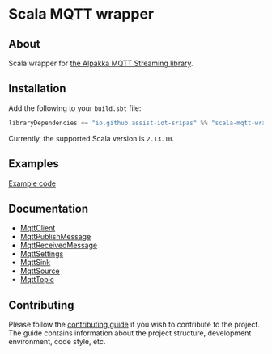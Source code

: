 # Scala MQTT wrapper

## About <a name = "about" />
Scala wrapper for [the Alpakka MQTT Streaming library](https://doc.akka.io/docs/alpakka/current/mqtt-streaming.html).

## Installation <a name = "installation" />
Add the following to your `build.sbt` file:
```scala
libraryDependencies += "io.github.assist-iot-sripas" %% "scala-mqtt-wrapper" % "(version)"
```
Currently, the supported Scala version is `2.13.10`.

## Examples <a name = "examples" />

[Example code](example/Main.scala)

## Documentation <a name = "documentation" />
- [MqttClient](src/main/scala/MqttClient.scala)
- [MqttPublishMessage](src/main/scala/MqttPublishMessage.scala)
- [MqttReceivedMessage](src/main/scala/MqttReceivedMessage.scala)
- [MqttSettings](src/main/scala/MqttSettings.scala)
- [MqttSink](src/main/scala/MqttSink.scala)
- [MqttSource](src/main/scala/MqttSource.scala)
- [MqttTopic](src/main/scala/MqttTopic.scala)

## Contributing <a name = "contributing" />
Please follow the [contributing guide](CONTRIBUTING.md) if you wish to contribute to the project.
The guide contains information about the project structure, development environment, code style, etc.
